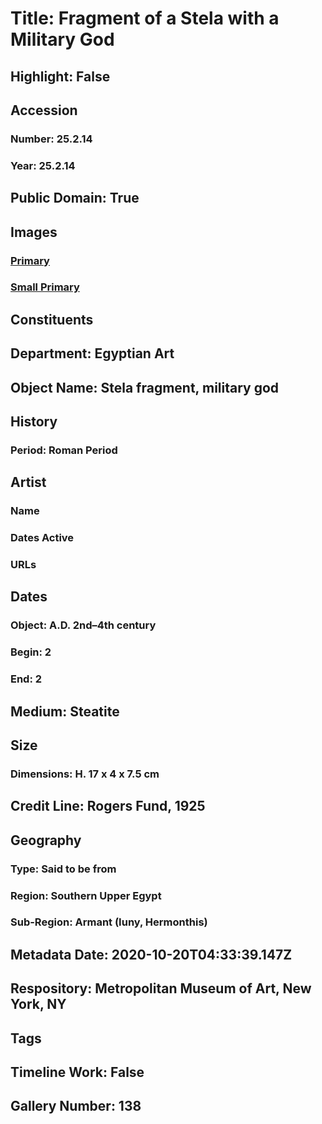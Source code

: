 # Title: Fragment of a Stela with a Military God
## Highlight: False
## Accession
### Number: 25.2.14
### Year: 25.2.14
## Public Domain: True
## Images
### [Primary](https://images.metmuseum.org/CRDImages/eg/original/vs25.2.14.jpg)
### [Small Primary](https://images.metmuseum.org/CRDImages/eg/web-large/vs25.2.14.jpg)
## Constituents
## Department: Egyptian Art
## Object Name: Stela fragment, military god
## History
### Period: Roman Period
## Artist
### Name
### Dates Active
### URLs
## Dates
### Object: A.D. 2nd–4th century
### Begin: 2
### End: 2
## Medium: Steatite
## Size
### Dimensions: H. 17 x 4 x 7.5 cm
## Credit Line: Rogers Fund, 1925
## Geography
### Type: Said to be from
### Region: Southern Upper Egypt
### Sub-Region: Armant (Iuny, Hermonthis)
## Metadata Date: 2020-10-20T04:33:39.147Z
## Respository: Metropolitan Museum of Art, New York, NY
## Tags
## Timeline Work: False
## Gallery Number: 138